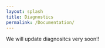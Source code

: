 ```yaml
---
layout: splash
title: Diagnostics
permalink: /Documentation/
---
```


We will update diagnositcs very soon!!
